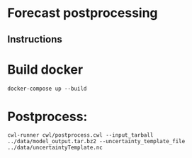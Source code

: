 # Forecast postprocessing #

## Instructions ##

# Build docker
`docker-compose up --build`

# Postprocess:
`cwl-runner cwl/postprocess.cwl --input_tarball ../data/model_output.tar.bz2 --uncertainty_template_file ../data/uncertaintyTemplate.nc`
